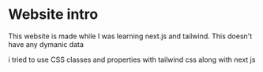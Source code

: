 # Website intro

This website is made while I was learning next.js and tailwind. This doesn't have any dymanic data


i tried to use CSS classes and properties with tailwind css along with next js
